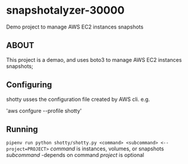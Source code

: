 # snapshotalyzer-30000
Demo project to manage AWS EC2 instances snapshots

## ABOUT
This project is a demao, and uses boto3 to manage AWS EC2 instances snapshots;

## Configuring

shotty usses the configuration file created by AWS cli. e.g.

'aws confgure --profile shotty'

## Running

`pipenv run python shotty/shotty.py <command> <subcommand> <--project=PROJECT>`
*command* is instances, volumes, or snapshots
*subcommand* -depends on command
*project* is optional
